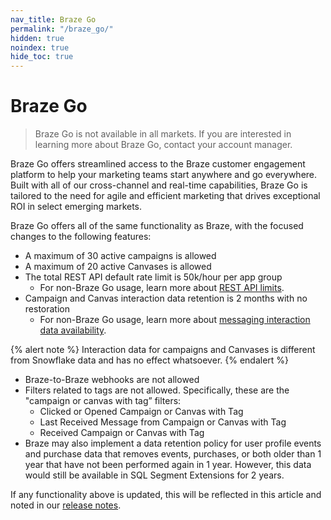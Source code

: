```yaml
---
nav_title: Braze Go
permalink: "/braze_go/"
hidden: true
noindex: true
hide_toc: true
---
```


# Braze Go

> Braze Go is not available in all markets. If you are interested in learning more about Braze Go, contact your account manager.

Braze Go offers streamlined access to the Braze customer engagement platform to help your marketing teams start anywhere and go everywhere. Built with all of our cross-channel and real-time capabilities, Braze Go is tailored to the need for agile and efficient marketing that drives exceptional ROI in select emerging markets.

Braze Go offers all of the same functionality as Braze, with the focused changes to the following features: 

- A maximum of 30 active campaigns is allowed
- A maximum of 20 active Canvases is allowed
- The total REST API default rate limit is 50k/hour per app group
    - For non-Braze Go usage, learn more about [REST API limits]({{site.baseurl}}/api/api_limits/#rate-limits-by-request-type).
- Campaign and Canvas interaction data retention is 2 months with no restoration
    - For non-Braze Go usage, learn more about [messaging interaction data availability]({{site.baseurl}}/messaging_interaction_data/).

{% alert note %}
Interaction data for campaigns and Canvases is different from Snowflake data and has no effect whatsoever.
{% endalert %}

- Braze-to-Braze webhooks are not allowed
- Filters related to tags are not allowed. Specifically, these are the "campaign or canvas with tag” filters:
    - Clicked or Opened Campaign or Canvas with Tag
    - Last Received Message from Campaign or Canvas with Tag
    - Received Campaign or Canvas with Tag
- Braze may also implement a data retention policy for user profile events and purchase data that removes events, purchases, or both older than 1 year that have not been performed again in 1 year. However, this data would still be available in SQL Segment Extensions for 2 years.

If any functionality above is updated, this will be reflected in this article and noted in our [release notes]({{site.baseurl}}/help/release_notes/#most-recent-braze-release-notes).